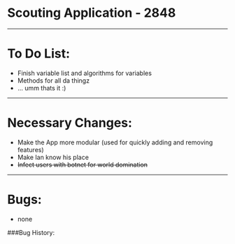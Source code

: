 # Scouting Application - 2848
___
# To Do List:
- Finish variable list and algorithms for variables
- Methods for all da thingz
- ... umm thats it :)

___

# Necessary Changes:
- Make the App more modular (used for quickly adding and removing features)
- Make Ian know his place
- ~~Infect users with botnet for world domination~~

___

# Bugs:
- none

###Bug History:
